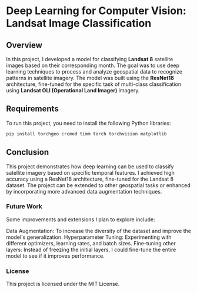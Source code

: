 # Deep Learning for Computer Vision: Landsat Image Classification

## Overview
In this project, I developed a model for classifying **Landsat 8** satellite images based on their corresponding month. The goal was to use deep learning techniques to process and analyze geospatial data to recognize patterns in satellite imagery. The model was built using the **ResNet18** architecture, fine-tuned for the specific task of multi-class classification using **Landsat OLI (Operational Land Imager)** imagery.

## Requirements
To run this project, you need to install the following Python libraries:

```bash
pip install torchgeo crcmod timm torch torchvision matplotlib
```


## Conclusion
This project demonstrates how deep learning can be used to classify satellite imagery based on specific temporal features. I achieved high accuracy using a ResNet18 architecture, fine-tuned for the Landsat 8 dataset. The project can be extended to other geospatial tasks or enhanced by incorporating more advanced data augmentation techniques.

### Future Work
Some improvements and extensions I plan to explore include:

Data Augmentation: To increase the diversity of the dataset and improve the model's generalization.
Hyperparameter Tuning: Experimenting with different optimizers, learning rates, and batch sizes.
Fine-tuning other layers: Instead of freezing the initial layers, I could fine-tune the entire model to see if it improves performance.


### License
This project is licensed under the MIT License.


